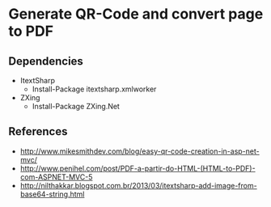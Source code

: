 # Generate QR-Code and convert page to PDF

## Dependencies
* ItextSharp
  * Install-Package itextsharp.xmlworker
* ZXing
  * Install-Package ZXing.Net
  
## References
* http://www.mikesmithdev.com/blog/easy-qr-code-creation-in-asp-net-mvc/
* http://www.penihel.com/post/PDF-a-partir-do-HTML-(HTML-to-PDF)-com-ASPNET-MVC-5
* http://nilthakkar.blogspot.com.br/2013/03/itextsharp-add-image-from-base64-string.html
